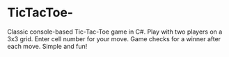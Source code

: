 # TicTacToe-
Classic console-based Tic-Tac-Toe game in C#. Play with two players on a 3x3 grid. Enter cell number for your move. Game checks for a winner after each move. Simple and fun!
